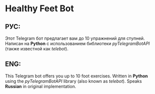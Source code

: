 # Healthy Feet Bot
## РУС:
Этот Telegram бот предлагает вам до 10 упражнений для ступней.\
Написан на **Python** с использованием библиотеки *pyTelegramBotAPI* (также известной как *telebot*).
## ENG:
This Telegram bot offers you up to 10 foot exercises.
Written in **Python** using the *pyTelegramBotAPI* library (also known as *telebot*).
Speaks **Russian** in original implementation.
